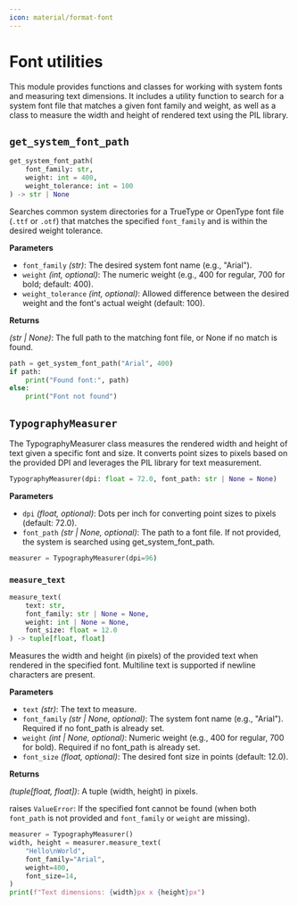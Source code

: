 ```yaml
---
icon: material/format-font
---
```


# Font utilities

This module provides functions and classes for working with system fonts and measuring text dimensions. It includes a utility function to search for a system font file that matches a given font family and weight, as well as a class to measure the width and height of rendered text using the PIL library.


## <span class="func"></span>`get_system_font_path`

```py
get_system_font_path(
    font_family: str,
    weight: int = 400,
    weight_tolerance: int = 100
) -> str | None
```

Searches common system directories for a TrueType or OpenType font file (`.ttf` or `.otf`) that matches the specified `font_family` and is within the desired weight tolerance.

<span class="param">**Parameters**</span>

- `font_family` *(str)*: The desired system font name (e.g., "Arial").
- `weight` *(int, optional)*: The numeric weight (e.g., 400 for regular, 700 for bold; default: 400).
- `weight_tolerance` *(int, optional)*: Allowed difference between the desired weight and the font's actual weight (default: 100).

<span class="returns">**Returns**</span>

*(str | None)*: The full path to the matching font file, or None if no match is found.

```py
path = get_system_font_path("Arial", 400)
if path:
    print("Found font:", path)
else:
    print("Font not found")
```

## <span class="class"></span>`TypographyMeasurer`

The TypographyMeasurer class measures the rendered width and height of text given a specific font and size. It converts point sizes to pixels based on the provided DPI and leverages the PIL library for text measurement.

```py
TypographyMeasurer(dpi: float = 72.0, font_path: str | None = None)
```

<span class="param">**Parameters**</span>

- `dpi` *(float, optional)*: Dots per inch for converting point sizes to pixels (default: 72.0).
- `font_path` *(str | None, optional)*: The path to a font file. If not provided, the system is searched using get_system_font_path.

```py
measurer = TypographyMeasurer(dpi=96)
```

### <span class="meth"></span>`measure_text`

```py
measure_text(
    text: str,
    font_family: str | None = None,
    weight: int | None = None,
    font_size: float = 12.0
) -> tuple[float, float]
```

Measures the width and height (in pixels) of the provided text when rendered in the specified font. Multiline text is supported if newline characters are present.

<span class="param">**Parameters**</span>

- `text` *(str)*: The text to measure.
- `font_family` *(str | None, optional)*: The system font name (e.g., "Arial"). Required if no font_path is already set.
- `weight` *(int | None, optional)*: Numeric weight (e.g., 400 for regular, 700 for bold). Required if no font_path is already set.
- `font_size` *(float, optional)*: The desired font size in points (default: 12.0).

<span class="returns">**Returns**</span>

*(tuple[float, float])*: A tuple (width, height) in pixels.

raises `ValueError`: If the specified font cannot be found (when both `font_path` is not provided and `font_family` or `weight` are missing).

```py
measurer = TypographyMeasurer()
width, height = measurer.measure_text(
    "Hello\nWorld",
    font_family="Arial",
    weight=400,
    font_size=14,
)
print(f"Text dimensions: {width}px x {height}px")
```